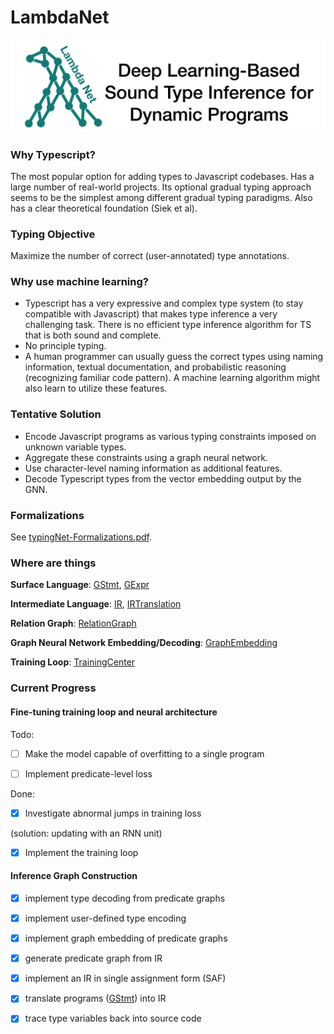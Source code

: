 # LambdaNet

![LambdaNet-logo](images/Logo.png)


### Why Typescript?
The most popular option for adding types to Javascript codebases. Has a large number of real-world projects. Its optional gradual typing approach seems to be the simplest among different gradual typing paradigms. Also has a clear theoretical foundation (Siek et al).

### Typing Objective
Maximize the number of correct (user-annotated) type annotations.

### Why use machine learning?
 * Typescript has a very expressive and complex type system (to stay compatible with Javascript) that makes type inference a very challenging task. There is no efficient type inference algorithm for TS that is both sound and complete. 
 * No principle typing.
 * A human programmer can usually guess the correct types using naming information, textual documentation, and probabilistic reasoning (recognizing familiar code pattern). A machine learning algorithm might also learn to utilize these features.

### Tentative Solution
 * Encode Javascript programs as various typing constraints imposed on unknown variable types. 
 * Aggregate these constraints using a graph neural network. 
 * Use character-level naming information as additional features. 
 * Decode Typescript types from the vector embedding output by the GNN.


### Formalizations
See [typingNet-Formalizations.pdf](typingNet-Formalizations.pdf).


### Where are things
**Surface Language**: [GStmt](src/main/scala/gtype/GStmt.scala), [GExpr]([GStmt](src/main/scala/gtype/GExpr.scala))

**Intermediate Language**: [IR]([GStmt](src/main/scala/infer/IR.scala)), [IRTranslation]([GStmt](src/main/scala/infer/IRTranslation.scala))

**Relation Graph**: [RelationGraph](src/main/scala/infer/RelationGraph.scala)

**Graph Neural Network Embedding/Decoding**: [GraphEmbedding](src/main/scala/infer/GraphEmbedding.scala)

**Training Loop**: [TrainingCenter](src/main/scala/infer/TrainingCenter.scala)

### Current Progress

#### Fine-tuning training loop and neural architecture

Todo:

- [ ] Make the model capable of overfitting to a single program

- [ ] Implement predicate-level loss

Done:

- [X] Investigate abnormal jumps in training loss 

(solution: updating with an RNN unit)

- [X] Implement the training loop

#### Inference Graph Construction

- [X] implement type decoding from predicate graphs

- [X] implement user-defined type encoding

- [X] implement graph embedding of predicate graphs

- [X] generate predicate graph from IR

- [X] implement an IR in single assignment form (SAF)

- [X] translate programs ([GStmt](src/main/scala/gtype/GStmt.scala)) 
into IR

- [X] trace type variables back into source code
